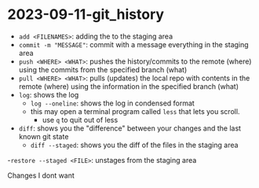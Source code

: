 # 2023-09-11-git_history

- `add <FILENAMES>`: adding the <FILENAMES> to the staging area
- `commit -m "MESSAGE"`: commit with a message everything in the staging area
- `push <WHERE> <WHAT>`: pushes the history/commits to the remote (where) using the commits from the specified branch (what)
- `pull <WHERE> <WHAT>`: pulls (updates) the local repo with contents in the remote (where) using the information in the specified branch (what)
- `log`: shows the log
    - `log --oneline`: shows the log in condensed format
    - this may open a terminal program called `less` that lets you scroll.
        - use `q` to quit out of less
- `diff`: shows you the "difference" between your changes and the last known git state
    - `diff --staged`: shows you the diff of the files in the staging area

-`restore --staged <FILE>`: unstages <FILE> from the staging area


Changes I dont want